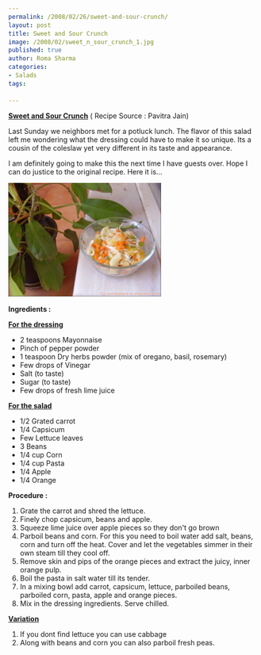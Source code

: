 ```yaml
--- 
permalink: /2008/02/26/sweet-and-sour-crunch/
layout: post
title: Sweet and Sour Crunch
image: /2008/02/sweet_n_sour_crunch_1.jpg
published: true
author: Roma Sharma
categories: 
- Salads
tags:

---
```

<span style="text-decoration:underline;"><strong>Sweet and Sour Crunch</strong></span> ( Recipe Source : Pavitra Jain)

Last Sunday we neighbors met for a potluck lunch. The flavor of this salad left me wondering what the dressing could have to make it so unique. Its a cousin of the coleslaw yet very different in its taste and appearance.

I am definitely going to make this the next time I have guests over. Hope I can do justice to the original recipe. Here it is...

<a title="sweet_n_sour_crunch_1.jpg" href="/2008/02/sweet_n_sour_crunch_1.jpg"><img src="/2008/02/sweet_n_sour_crunch_1.jpg" alt="sweet_n_sour_crunch_1.jpg" /></a>

<strong>Ingredients :</strong>

<span style="text-decoration:underline;"><strong>For the dressing</strong></span>
<ul>
	<li>2 teaspoons Mayonnaise</li>
	<li>Pinch of pepper powder</li>
	<li>1 teaspoon Dry herbs powder (mix of oregano, basil, rosemary)</li>
	<li>Few drops of Vinegar</li>
	<li>Salt (to taste)</li>
	<li>Sugar (to taste)</li>
	<li>Few drops of fresh lime juice</li>
</ul>
<span style="text-decoration:underline;"><strong>For the salad</strong></span>
<ul>
	<li>1/2 Grated carrot</li>
	<li>1/4 Capsicum</li>
	<li>Few Lettuce leaves</li>
	<li>3 Beans</li>
	<li>1/4 cup Corn</li>
	<li>1/4 cup Pasta</li>
	<li>1/4 Apple</li>
	<li>1/4 Orange</li>
</ul>
<strong>Procedure :</strong>
<ol>
	<li>Grate the carrot and shred the lettuce.</li>
	<li>Finely chop capsicum, beans and apple.</li>
	<li>Squeeze lime juice over apple pieces so they don't go brown</li>
	<li>Parboil beans and corn. For this you need to boil water add salt, beans, corn and turn off the heat. Cover and let the vegetables simmer in their own steam till they cool off.</li>
	<li>Remove skin and pips of the orange pieces and extract the juicy, inner orange pulp.</li>
	<li>Boil the pasta in salt water till its tender.</li>
	<li>In a mixing bowl add carrot, capsicum, lettuce, parboiled beans, parboiled corn, pasta, apple and orange pieces.</li>
	<li>Mix in the dressing ingredients. Serve chilled.</li>
</ol>
<span style="text-decoration:underline;"><strong>Variation</strong></span>
<ol>
	<li>If you dont find lettuce you can use cabbage</li>
	<li>Along with beans and corn you can also parboil fresh peas.</li>
</ol>
